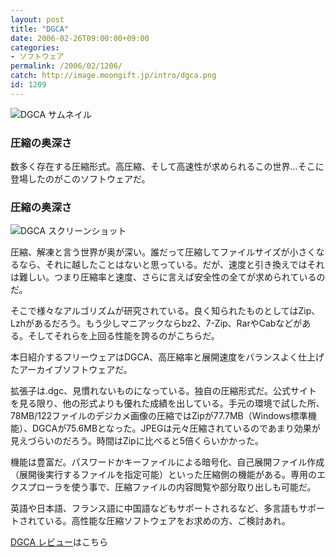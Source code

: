 ```yaml
---
layout: post
title: "DGCA"
date: 2006-02-26T09:00:00+09:00
categories:
- ソフトウェア
permalink: /2006/02/1206/
catch: http://image.moongift.jp/intro/dgca.png
id: 1209
---
```

 ![DGCA サムネイル](http://image.moongift.jp/intro/dgca.t.png "DGCA サムネイル")
  

### 圧縮の奥深さ
  
数多く存在する圧縮形式。高圧縮、そして高速性が求められるこの世界…そこに登場したのがこのソフトウェアだ。  
<!--more-->  

### 圧縮の奥深さ
  

![DGCA スクリーンショット](http://image.moongift.jp/intro/dgca.png "DGCA スクリーンショット")

  

圧縮、解凍と言う世界が奥が深い。誰だって圧縮してファイルサイズが小さくなるなら、それに越したことはないと思っている。だが、速度と引き換えではそれは難しい。つまり圧縮率と速度、さらに言えば安全性の全てが求められているのだ。

  

そこで様々なアルゴリズムが研究されている。良く知られたものとしてはZip、Lzhがあるだろう。もう少しマニアックならbz2、7-Zip、RarやCabなどがある。そしてそれらを上回る性能を誇るのがこちらだ。

  

本日紹介するフリーウェアはDGCA、高圧縮率と展開速度をバランスよく仕上げたアーカイブソフトウェアだ。

  

拡張子は.dgc、見慣れないものになっている。独自の圧縮形式だ。公式サイトを見る限り、他の形式よりも優れた成績を出している。手元の環境で試した所、78MB/122ファイルのデジカメ画像の圧縮ではZipが77.7MB（Windows標準機能）、DGCAが75.6MBとなった。JPEGは元々圧縮されているのであまり効果が見えづらいのだろう。時間はZipに比べると5倍くらいかかった。

  

機能は豊富だ。パスワードかキーファイルによる暗号化、自己展開ファイル作成（展開後実行するファイルを指定可能）といった圧縮側の機能がある。専用のエクスプローラを使う事で、圧縮ファイルの内容閲覧や部分取り出しも可能だ。

  

英語や日本語、フランス語に中国語などもサポートされるなど、多言語もサポートされている。高性能な圧縮ソフトウェアをお求めの方、ご検討あれ。

  

[DGCA レビュー](http://oss.moongift.jp/review/i-1215.html)はこちら

